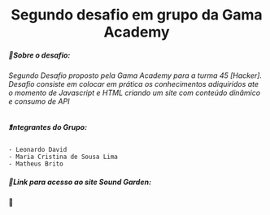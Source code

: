 <h1 align="center">Segundo desafio em grupo da Gama Academy </h1>



<h5>📌Sobre o desafio:</h5>  

<h6>Segundo Desafio proposto pela Gama Academy para a turma 45 [Hacker]. Desafio consiste em colocar em prática os conhecimentos adiquiridos ate o momento de Javascript e HTML criando um site com conteúdo dinâmico e consumo de API <h6>



<h5> ❗Integrantes do Grupo:</h5>

    - Leonardo David
    - Maria Cristina de Sousa Lima
    - Matheus Brito



<h5> 📂Link para acesso ao site Sound Garden: </h5>

🔗 



